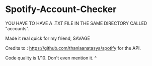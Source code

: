 # Spotify-Account-Checker

YOU HAVE TO HAVE A .TXT FILE IN THE SAME DIRECTORY CALLED "accounts".

Made it real quick for my friend, SAVAGE 

Credits to : https://github.com/thaniaanatasya/spotify for the API.

Code quality is 1/10. Don't even mention it. ^
